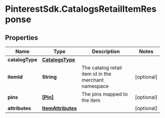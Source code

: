 # PinterestSdk.CatalogsRetailItemResponse

## Properties

Name | Type | Description | Notes
------------ | ------------- | ------------- | -------------
**catalogType** | [**CatalogsType**](CatalogsType.md) |  | 
**itemId** | **String** | The catalog retail item id in the merchant namespace | [optional] 
**pins** | [**[Pin]**](Pin.md) | The pins mapped to the item | [optional] 
**attributes** | [**ItemAttributes**](ItemAttributes.md) |  | [optional] 


